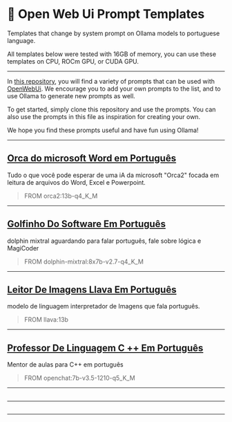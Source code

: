<p align="center"><h1>🧠 Open Web Ui Prompt Templates</h1></p>
Templates that change by system prompt on Ollama models to portuguese language.

All templates below were tested with 16GB of memory, you can use these templates on CPU, ROCm GPU, or CUDA GPU.

---

In [this repository](https://www.openwebui.com/m/hotnikq/), you will find a variety of prompts that can be used with [OpenWebUi](https://openwebui.com/). We encourage you to add your own prompts to the list, and to use Ollama to generate new prompts as well.

To get started, simply clone this repository and use the prompts. You can also use the prompts in this file as inspiration for creating your own.

We hope you find these prompts useful and have fun using Ollama!

---

## [Orca do microsoft Word em Português](https://openwebui.com/m/hotnikq/microsoft-orca-2-portugues:latest)
Tudo o que você pode esperar de uma iA da microsoft "Orca2" focada em leitura de arquivos do Word, Excel e Powerpoint.

> FROM orca2:13b-q4_K_M

---

## [Golfinho Do Software Em Português](https://openwebui.com/m/hotnikq/golfinho-do-software-em-portugu%C3%AAs:latest)
dolphin mixtral aguardando para falar português, fale sobre lógica e MagiCoder

> FROM dolphin-mixtral:8x7b-v2.7-q4_K_M

---

## [Leitor De Imagens Llava Em Português](https://openwebui.com/m/hotnikq/leitor-de-imagens-llava-em-portugues:latest)
modelo de linguagem interpretador de Imagens que fala português.
> FROM llava:13b

---

## [Professor De Linguagem C ++ Em Português](https://openwebui.com/m/hotnikq/professor-de-linguagem-c++:latest)
Mentor de aulas para C++ em português

> FROM openchat:7b-v3.5-1210-q5_K_M

---

## 

> 

---

## 

> 

---
